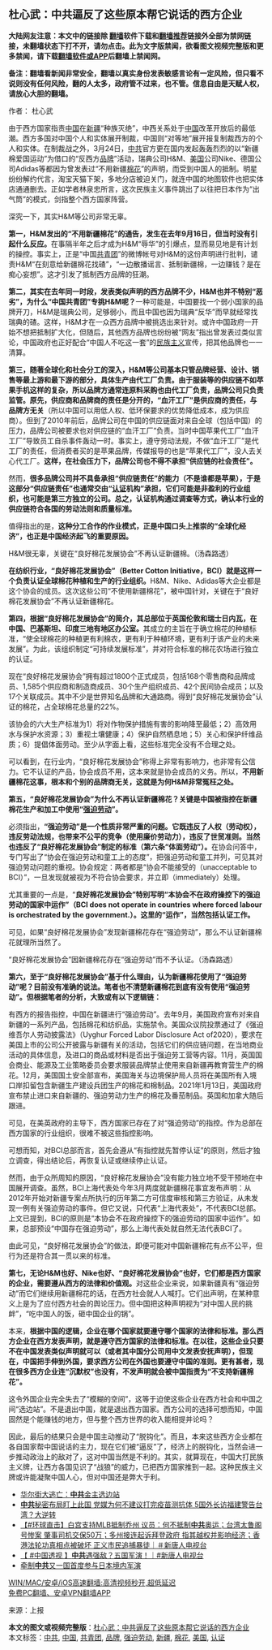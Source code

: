  <h2>杜心武：中共逼反了这些原本帮它说话的西方企业</h2> <p class="notice"><b>大陆网友注意：本文中的链接除 <a href="https://github.com/bannedbook/fanqiang" >翻墙</a>软件下载和<a href="https://github.com/killgcd/justmysocks/blob/master/README.md">翻墙推荐</a>链接外全部为禁网链接，未翻墙状态下打不开，请勿点击。此为文字版禁闻，欲看图文视频完整版和更多禁闻，请下载<a href="https://github.com/bannedbook/fanqiang">翻墙软件或APP</a>后翻墙上禁闻网。</p><p>备注：翻墙看新闻非常安全，翻墙以真实身份发表敏感言论有一定风险，但只看不说则没有任何风险，翻的人太多，政府管不过来，也不管。信息自由是天赋人权，请放心大胆的翻墙。</b></p>  <div class="entry"> <p>作者： 杜心武</p> <p id="conimg">由于西方国家指责<span class='wp_keywordlink_affiliate'><a href="https://www.bannedbook.org/" title="中国" target="_blank">中国</a></span>在<a href="https://www.bannedbook.org/bnews/tag/%e6%96%b0%e7%96%86/" class="st_tag internal_tag" rel="tag" title="标签 新疆 下的日志">新疆</a>“种族灭绝”，中西关系处于<a href="https://www.bannedbook.org/bnews/tag/%E4%B8%AD%E5%9B%BD/" class="st_tag internal_tag" rel="tag" title="标签 中国 下的日志">中国</a>改革开放后的最低潮。西方多国对中国个人和实体展开制裁，中国则“对等地”展开报复制裁西方的个人和实体。在制裁战之外，3月24日，<a href="https://www.bannedbook.org/bnews/tag/%e4%b8%ad%e5%85%b1/" class="st_tag internal_tag" rel="tag" title="标签 中共 下的日志">中共</a>官方更在国内发起轰轰烈烈的以“新疆棉爱国运动”为借口的“反西方<a href="https://www.bannedbook.org/bnews/tag/%E5%93%81%E7%89%8C/" class="st_tag internal_tag" rel="tag" title="标签 品牌 下的日志">品牌</a>”活动，瑞典公司H&amp;M、<a href="https://www.bannedbook.org/bnews/tag/%e7%be%8e%e5%9b%bd/" class="st_tag internal_tag" rel="tag" title="标签 美国 下的日志">美国</a>公司Nike、德国公司Adidas等都因为曾发表过“不用新疆<a href="https://www.bannedbook.org/bnews/tag/%E6%A3%89%E8%8A%B1/" class="st_tag internal_tag" rel="tag" title="标签 棉花 下的日志">棉花</a>”的声明，而受到中国人的抵制。明星纷纷解约代言，淘宝天猫下架，多地分店被迫关门，就连中国的地图软件也把实体店通通删去。正如学者林泉忠所言，这次民族主义事件跳出了以往把日本作为“出气筒”的模式，剑指整个西方国家阵营。</p> <p>深究一下，其实H&amp;M等公司非常无辜。</p> <p><strong>第一，H&amp;M发出的“不用新疆棉花”的通告，发生在去年9月16日，但当时没有引起什么反应。</strong>在事隔半年之后才成为H&amp;M“辱华”的引爆点，显而易见地是有计划的操控。事实上，正是“中国<a href="https://www.bannedbook.org/bnews/tag/%e5%85%b1%e9%9d%92%e5%9b%a2/" class="st_tag internal_tag" rel="tag" title="标签 共青团 下的日志">共青团</a>”的微博帐号对H&amp;M的这份声明进行批判，谴责H&amp;M“在刻意给新疆棉花找碴”，“一边散播谣言、抵制新疆棉，一边赚钱？是在痴心妄想”。这才引发了抵制西方品牌的狂潮。</p> <p><strong>第二，其实在去年同一时段，发表类似声明的西方品牌不少，H&amp;M也并不特别“恶劣”，为什么“中国共青团”专挑H&amp;M呢？</strong>一种可能是，中国要找一个弱小国家的品牌开刀，H&amp;M是瑞典公司，足够弱小，而且中国也因为瑞典“反华”而早就经常找瑞典的碴。这样，H&amp;M才在一众西方品牌中被挑选出来针对。或许中国政府一开始不想把抵制扩大化，但随后，其他西方品牌也纷纷被“网友”指出曾发表过类似言论，中国政府也正好配合“中国人不吃这一套”的<span class='wp_keywordlink'><a href="https://www.bannedbook.org/forum11/topic333.html" title="禁片：民族主义和三座大山" target="_blank">民族主义</a></span>宣传，把其他品牌也一一清算。</p> <p><strong>第三，随著全球化和社会分工的深入，H&amp;M等公司基本只管品牌经营、设计、销售等最上游和最下游的部分，具体生产由代工厂负责。</strong><strong>由于服装等的供应链不如苹果手机这样的复杂，所以品牌方通常连原料采购也由代工厂负责，品牌公司只负责监管。原先，供应商和品牌商的责任是分开的，“血汗工厂”是供应商的责任，与品牌方无关</strong>（所以中国可以用低人权、低环保要求的优势降低成本，成为供应商）。但到了2010年前后，品牌公司在中国的供应链面对来自全球（包括中国）的压力，品牌公司被要求也对供应链的“血汗工厂”负责。当时中国苹果代工厂“血汗工厂”导致员工自杀事件轰动一时。事实上，遵守劳动法规，不做“血汗工厂”是代工厂的责任，但消费者买的是苹果品牌，传媒报导的也是“苹果代工厂”，没人去关心代工厂。<strong>这样，在社会压力下，品牌公司也不得不承担“供应链的社会责任”。</strong></p> <p>然而，<strong>很多品牌公司并不具备承担“供应链责任”的能力（不是谁都是苹果），于是这部分“供应链责任”也通常交由“<a href="https://www.bannedbook.org/bnews/tag/%E8%AE%A4%E8%AF%81/" class="st_tag internal_tag" rel="tag" title="标签 认证 下的日志">认证</a>机构”承担，它们可能是非盈利的行业组织，也可能是第三方独立的公司。总之，认证机构通过调查等方式，确认本行业的供应链符合各国的劳动法则和质量标准。</strong></p>  <p>值得指出的是，<strong>这种分工合作的作业模式，正是中国口头上推崇的“全球化经济”，也正是中国经济起飞的重要原因。</strong></p> <p>H&amp;M很无辜，关键在“良好棉花发展协会”不再认证新疆棉。（汤森路透）</p> <p><strong>在纺织行业，“良好棉花发展协会”（Better Cotton Initiative，BCI）就是这样一个负责认证全球棉花种植和生产的行业组织。</strong>H&amp;M、Nike、Adidas等大企业都是这个协会的成员。这次这些公司“不使用新疆棉花”，被中国针对，关键在于“良好棉花发展协会”不再认证新疆棉花。</p> <p><strong>第四，根据“良好棉花发展协会”的简介，其总部位于英国伦敦和瑞士日内瓦，在中国、巴基斯坦、印度三地有地区办公室。</strong>其成立的主旨在于确立棉花的种植标准，“使全球棉花的种植更有利棉农，更有利于种植环境，更有利于该产业的未来发展”。为此，该组织制定“可持续发展标准”，并对符合标准的棉花农场进行独立的认证。</p> <p>现在“良好棉花发展协会”拥有超过1800个正式成员，包括168个零售商和品牌成员、1,585个供应商和制造商成员、30个生产组织成员、42个民间协会成员；以及17个关联成员。其中不少是世界知名品牌和大通路商。得到“良好棉花发展协会”认证的棉花，占全球棉花总量的22%。</p> <p>该协会的六大生产标准为1）将对作物保护措施有害的影响降至最低；2）高效用水与保护水资源；3）重视土壤健康；4）保护自然栖息地；5）关心和保护纤维品质；6）提倡体面劳动。至少从字面上看，这些标准完全没有不合理之处。</p> <p>可以看到，在行业内，“良好棉花发展协会”称得上非常有影响力，也非常有公信力。它不认证的产品，协会成员不用，这本来就是协会成员的义务。所以，<strong>不用新疆棉花这事，根本和个别的品牌商无关，这就是为何H&amp;M非常冤枉之处。</strong></p>  <p><strong>第五，“良好棉花发展协会”为什么不再认证新疆棉花？关键是中国被指控在新疆棉花生产和加工中使用“<a href="https://www.bannedbook.org/bnews/tag/%E5%BC%BA%E8%BF%AB%E5%8A%B3%E5%8A%A8/" class="st_tag internal_tag" rel="tag" title="标签 强迫劳动 下的日志">强迫劳动</a>”。</strong></p> <p>必须指出，<strong>“强迫劳动”是一个性质非常严重的问题。它既违反了人权（劳动权），违反劳动法规，也带来不公平的竞争（使用廉价劳动力），违反了世贸准则。当然也违反了“良好棉花发展协会”制定的标准（第六条“体面劳动”）。</strong>在协会问答中，专门写出了“协会在强迫劳动和童工上的态度”，把强迫劳动和童工并列，可见其对强迫劳动问题的重视。协会规定：两者都是“协会不能接受的（unacceptable to BCI）”，一旦发现就被视为不符合协会要求，并立即（immediately）处理。</p> <p>尤其重要的一点是，“<strong>良好棉花发展协会”特别写明“本协会不在政府操控下的强迫劳动的国家中运作”（BCI does not operate in countries where forced labour is orchestrated by the government.）。这里的“运作”，当然包括认证工作。</strong></p> <p>可见，如果“良好棉花发展协会”发现新疆棉花存在“强迫劳动”，那么不认证新疆棉花就理所当然了。</p> <p>“良好棉花发展协会”因新疆棉花存在“强迫劳动”而不予认证。（汤森路透）</p> <p><strong>第六，至于“良好棉花发展协会”基于什么理由，认为新疆棉花使用了“强迫劳动”呢？目前没有准确的说法。笔者也不清楚新疆棉花到底有没有使用“强迫劳动”。但根据笔者的分析，大致或有以下逻辑链：</strong></p> <p>有西方的报告指控，中国在新疆进行“强迫劳动”。去年9月，美国政府宣布对来自新疆的一系列产品，包括棉花和纺织品，实施禁令。美国众议院投票通过了《强迫维吾尔人劳动披露法》（Uyghur Forced Labor Disclosure Act of2020），要求在美国上市的公司公开披露与新疆有关的活动，包括它们的供应链问题，在当地商业活动的具体信息，及进口的商品或材料是否出于强迫劳工营等内容。11月，英国国会商业、能源及工业策略委员会要求服装品牌禁止使用来自新疆再教育营生产的棉花。12月，美国国土安全部宣布，美国海关与边境保护局人员将在美国所有入境口岸扣留包含新疆生产建设兵团生产的棉花和棉制品。2021年1月13日，美国政府宣布禁止进口来自新疆的、强迫劳动力生产的棉花及番茄制品。英国和加拿大随后跟进。</p>  <p>可见，在美英政府的主导下，西方国家已存在了对“强迫劳动”的指控。作为总部在西方国家的行业组织，很难不被这些指控影响。</p> <p>可想而知，对BCI总部而言，首先会遵从“有指控就先暂停认证”的原则，然后才独立调查，得出结论后，再恢复认证或继续停止认证。</p> <p>然而，由于众所周知的原因，“良好棉花发展协会”没有能力独立地不受干预地在中国展开调查。虽然，BCI上海代表处今年3月两度就新疆棉花事宜发布声明：从2012年开始对新疆专案点所执行的历年第二方可信度审核和第三方验证，从未发现一例有关强迫劳动的事件。但它又说，只代表“上海代表处”，不代表BCI总部。上文已提到，BCI的原则是“本协会不在政府操控下的强迫劳动的国家中运作”。如果，总部预设“中国存在强迫劳动”，那么上海代表处就自然无法代表BCI了。</p> <p>由此可见，“良好棉花发展协会”的做法，即便可能对中国新疆棉花有点不公平，但行为还是符合其一贯以来的标准。</p> <p><strong>第七，无论H&amp;M也好、Nike也好、“良好棉花发展协会”也好，它们都是西方国家的企业，需要遵从西方的法律和价值观。</strong>对这些企业来说，如果新疆真有“强迫劳动”而它们继续用新疆棉花的话，在西方社会就人人喊打。它们出声明，在某种意义上是为了应付西方社会的舆论压力。但中国把这种声明视为“对中国人民的挑衅”，“吃中国人的饭，砸中国企业的锅”。</p> <p>本来，<strong>根据中国的逻辑，企业在哪个国家就要遵守哪个国家的法律和标准。那么西方企业在西方发表声明，就是遵守西方国家的法律和标准。在以往，这些企业只要不在中国发表类似声明就可以（或者其中国分公司用中文发表安抚声明），但现在，中国把手伸到外国，要求西方公司在外国也要遵守中国的准则。更有甚者，现在很多西方企业连“沉默权”也没有，不发声明就会被中国指责为“不支持新疆棉花”。</strong></p> <p>这令外国企业完全失去了“模糊的空间”，这等于迫使这些企业在西方社会和中国之间“选边站”。不是退出中国，就是退出西方国家。西方公司的选择可想而知，中国固然是个能赚钱的地方，但与整个西方世界的收入能相提并论吗？</p>  <p>因此，最后的结果只会是中国主动推动了“脱钩化”。而且，本来这些西方企业都在各自国家帮中国说话的主力，现在它们被“逼反”了，经济上的脱钩化，当然会进一步推动政治上的敌对了，这对中国当然是不利的。其实，就算现在，中国大打民族主义牌，让西方各国见识了“战狼”的威力，已把西方国家推到一起。这种民族主义牌或许能凝聚中国人心，但对中国还是弊大于利。</p> <ul class='op-related-articles' title='相关阅读'> <li><a href='https://www.bannedbook.org/bnews/comments/20210404/1519384.html' target='_blank'>华尔街大逃亡：<b>中共</b>金主选边站</a></li> <li><a href='https://www.bannedbook.org/bnews/cbnews/20210404/1519383.html' target='_blank'><b>中共</b>秘密布局盯上此国 党媒为何不建议打完疫苗测抗体 5国外长访福建警告台湾？大逆转</a></li> <li><a href='https://www.bannedbook.org/bnews/bannedvideo/20210404/1519343.html' target='_blank'>【#环球直击】白宫支持MLB抵制乔州 议员：何不抵制<b>中共</b>奥运；台湾太鲁阁号惨案 肇事司机交保50万；多州接连起诉拜登政府 指其越权并影响经济；香港法轮功真相点被破坏 正义市民追捕暴徒｜＃新唐人电视台</a></li> <li><a href='https://www.bannedbook.org/bnews/bannedvideo/20210404/1519342.html' target='_blank'>【 #中国透视 】<b>中共</b>遇强敌？五国军演！｜#新唐人电视台</a></li> <li><a href='https://www.bannedbook.org/bnews/cbnews/20210404/1519321.html' target='_blank'>牵制<b>中共</b>又一国首度参与日本境内军演</a></li> </ul> <p class="texttj"> <a href="https://github.com/bannedbook/fanqiang/wiki/V2ray%E6%9C%BA%E5%9C%BA" target="_blank">WIN/MAC/安卓/iOS高速翻墙:高清视频秒开,超低延迟</a><br/> <a href="https://github.com/bannedbook/fanqiang/wiki/%E7%A6%81%E9%97%BB%E7%BD%91%E5%AE%89%E5%8D%93%E7%BF%BB%E5%A2%99%E6%96%B0%E9%97%BBAPP" target="_blank">免费PC翻墙、安卓VPN翻墙APP</a></p><p> 来源：上报 </p><a name='sharetosocial'></a>       <div><b>本文的图文或视频完整版</b>：<a href='https://www.bannedbook.org/bnews/comments/20210404/1519385.html'>杜心武：中共逼反了这些原本帮它说话的西方企业</a></div>  </div><!--END ENTRY--> <div class="postfooter"> <div>本文标签：<a href="https://www.bannedbook.org/bnews/tag/%e4%b8%ad%e5%85%b1/" rel="tag">中共</a>, <a href="https://www.bannedbook.org/bnews/tag/%E4%B8%AD%E5%9B%BD/" rel="tag">中国</a>, <a href="https://www.bannedbook.org/bnews/tag/%e5%85%b1%e9%9d%92%e5%9b%a2/" rel="tag">共青团</a>, <a href="https://www.bannedbook.org/bnews/tag/%E5%93%81%E7%89%8C/" rel="tag">品牌</a>, <a href="https://www.bannedbook.org/bnews/tag/%E5%BC%BA%E8%BF%AB%E5%8A%B3%E5%8A%A8/" rel="tag">强迫劳动</a>, <a href="https://www.bannedbook.org/bnews/tag/%e6%96%b0%e7%96%86/" rel="tag">新疆</a>, <a href="https://www.bannedbook.org/bnews/tag/%E6%A3%89%E8%8A%B1/" rel="tag">棉花</a>, <a href="https://www.bannedbook.org/bnews/tag/%e7%be%8e%e5%9b%bd/" rel="tag">美国</a>, <a href="https://www.bannedbook.org/bnews/tag/%E8%AE%A4%E8%AF%81/" rel="tag">认证</a></div>  </div><!--END POSTFOOTER--> 